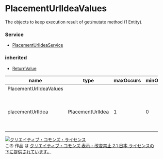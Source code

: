 # PlacementUrlIdeaValues
The objects to keep execution result of get/mutate method (1 Entity).

### Service
+ [PlacementUrlIdeaService](../services/PlacementUrlIdeaService.md)

### inherited
+ [ReturnValue](./ReturnValue.md)


| name | type | maxOccurs | minOccurs | response | add | set | remove | description | 
|---|---|---|---|---|---|---|---|---|
| PlacementUrlIdeaValues|||||||||
| placementUrlIdea| <a href="./PlacementUrlIdea.md">PlacementUrlIdea</a>| 1| 0| ○| -| -| -| Result of get/mutate method per 1 retargeting information |

<a rel="license" href="http://creativecommons.org/licenses/by-nd/2.1/jp/">
<img alt="クリエイティブ・コモンズ・ライセンス" style="border-width:0" src="https://i.creativecommons.org/l/by-nd/2.1/jp/88x31.png" />
</a><br />
この 作品 は <a rel="license" href="http://creativecommons.org/licenses/by-nd/2.1/jp/">
クリエイティブ・コモンズ 表示 - 改変禁止 2.1 日本 ライセンスの下に提供されています。</a>
